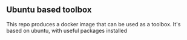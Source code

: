 Ubuntu based toolbox
--------------------

This repo produces a docker image that can be used as a toolbox. It's based on ubuntu, with useful packages installed
